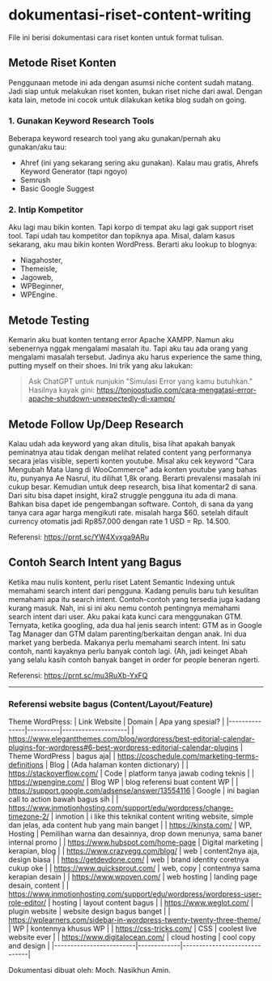 # dokumentasi-riset-content-writing
File ini berisi dokumentasi cara riset konten untuk format tulisan. 

## Metode Riset Konten
Penggunaan metode ini ada dengan asumsi niche content sudah matang. Jadi siap untuk melakukan riset konten, bukan riset niche dari awal. Dengan kata lain, metode ini cocok untuk dilakukan ketika blog sudah on going. 

### 1. Gunakan Keyword Research Tools
Beberapa keyword research tool yang aku gunakan/pernah aku gunakan/aku tau:
- Ahref (ini yang sekarang sering aku gunakan). Kalau mau gratis, Ahrefs Keyword Generator (tapi ngoyo)
- Semrush
- Basic Google Suggest

### 2. Intip Kompetitor
Aku lagi mau bikin konten. Tapi korpo di tempat aku lagi gak support riset tool. Tapi udah tau kompetitor dan topiknya apa. Misal, dalam kasus sekarang, aku mau bikin konten WordPress. Berarti aku lookup to blognya:
- Niagahoster,
- Themeisle,
- Jagoweb,
- WPBeginner,
- WPEngine.

## Metode Testing 
Kemarin aku buat konten tentang error Apache XAMPP. Namun aku sebenernya nggak mengalami masalah itu. Tapi aku tau ada orang yang mengalami masalah tersebut. Jadinya aku harus experience the same thing, putting myself on their shoes. Ini trik yang aku lakukan:

> Ask ChatGPT untuk nunjukin "Simulasi Error yang kamu butuhkan."
> Hasilnya kayak gini: https://tonjoostudio.com/cara-mengatasi-error-apache-shutdown-unexpectedly-di-xampp/

## Metode Follow Up/Deep Research
Kalau udah ada keyword yang akan ditulis, bisa lihat apakah banyak peminatnya atau tidak dengan melihat related content yang performanya secara jelas visible, seperti konten youtube. Misal aku cek keyword "Cara Mengubah Mata Uang di WooCommerce" ada konten youtube yang bahas itu, punyanya Ae Nasrul, itu dilihat 1,8k orang. Berarti prevalensi masalah ini cukup besar. Kemudian untuk deep research, bisa lihat komentar2 di sana. Dari situ bisa dapet insight, kira2 struggle pengguna itu ada di mana. Bahkan bisa dapet ide pengembangan software. Contoh, di sana da yang tanya cara agar harga mengikuti rate. misalah harga $60. setelah difault currency otomatis jadi Rp857.000 dengan rate 1 USD = Rp. 14.500. 

Referensi: https://prnt.sc/YW4Xvxga9ARu

## Contoh Search Intent yang Bagus
Ketika mau nulis kontent, perlu riset Latent Semantic Indexing untuk memahami search intent dari pengguna. Kadang penulis baru tuh kesulitan memahami apa itu search intent. Contoh-contoh yang tersedia juga kadang kurang masuk. Nah, ini si ini aku nemu contoh pentingnya memahami search intent dari user. Aku pakai kata kunci cara menggunakan GTM. Ternyata, ketika googling, ada dua hal jenis search intent: GTM as in Google Tag Manager dan GTM dalam parenting/berkaitan dengan anak. Ini dua market yang berbeda. Makanya perlu memahami search intent. Ini satu contoh, nanti kayaknya perlu banyak contoh lagi. (Ah, jadi keinget Abah yang selalu kasih contoh banyak banget in order for people beneran ngerti.

Referensi: https://prnt.sc/mu3RuXb-YxFQ

<hr />

### Referensi website bagus (Content/Layout/Feature)

Theme WordPress:
| Link Website  | Domain   | Apa yang spesial?  |
|---------------|----------|--------------------|
| https://www.elegantthemes.com/blog/wordpress/best-editorial-calendar-plugins-for-wordpress#6-best-wordpress-editorial-calendar-plugins | Theme WordPress  | bagus aja|
| https://coschedule.com/marketing-terms-definitions  | Blog  | (Ada halaman konten dictionary)  |
| https://stackoverflow.com/  | Code | platform tanya jawab coding teknis  |
| https://wpengine.com/  | Blog WP  | blog referensi buat content WP  |
| https://support.google.com/adsense/answer/13554116  | Google | ini bagian call to action bawah bagus sih  |
| https://www.inmotionhosting.com/support/edu/wordpress/change-timezone-2/  | inmotion | i like this teknikal content writing website, simple dan jelas, ada content hub yang main banget  |
| https://kinsta.com/ | WP, Hosting | Pemilihan warna dan desainnya, drop down menunya, sama baner internal promo |
| https://www.hubspot.com/home-page | Digital marketing | kerapian, blog |
| https://www.crazyegg.com/blog/ | web | content2nya aja, design biasa |
| https://getdevdone.com/ | web | brand identity coretnya cukup oke |
| https://www.quicksprout.com/ | web, copy | contentnya sama kerapian desain |
| https://www.wpoven.com/ | web hosting | landing page desain, content |
| https://www.inmotionhosting.com/support/edu/wordpress/wordpress-user-role-editor/  | hosting | layout content bagus  |
| https://www.weglot.com/  | plugin website | website design bagus banget |
| https://wplearners.com/sidebar-in-wordpress-twenty-twenty-three-theme/ | WP | kontennya khusus WP |
| https://css-tricks.com/ | CSS | coolest live website ever |
| https://www.digitalocean.com/ | cloud hosting | cool copy and design |
|-------------------------|-------------|------------------------------|

Dokumentasi dibuat oleh: Moch. Nasikhun Amin. 

